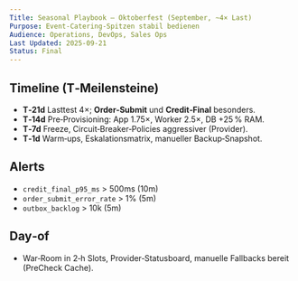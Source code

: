 ```yaml
---
Title: Seasonal Playbook – Oktoberfest (September, ~4× Last)
Purpose: Event‑Catering‑Spitzen stabil bedienen
Audience: Operations, DevOps, Sales Ops
Last Updated: 2025-09-21
Status: Final
---
```


## Timeline (T‑Meilensteine)
- **T‑21d** Lasttest 4×; **Order‑Submit** und **Credit‑Final** besonders.  
- **T‑14d** Pre‑Provisioning: App 1.75×, Worker 2.5×, DB +25 % RAM.  
- **T‑7d** Freeze, Circuit‑Breaker‑Policies aggressiver (Provider).  
- **T‑1d** Warm‑ups, Eskalationsmatrix, manueller Backup‑Snapshot.

## Alerts
- `credit_final_p95_ms` > 500ms (10m)  
- `order_submit_error_rate` > 1% (5m)  
- `outbox_backlog` > 10k (5m)

## Day‑of
- War‑Room in 2‑h Slots, Provider‑Statusboard, manuelle Fallbacks bereit (PreCheck Cache).
